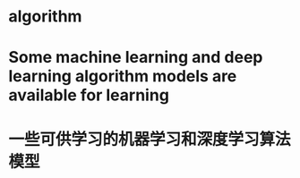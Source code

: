 # algorithm

# Some machine learning and deep learning algorithm models are available for learning
# 一些可供学习的机器学习和深度学习算法模型

